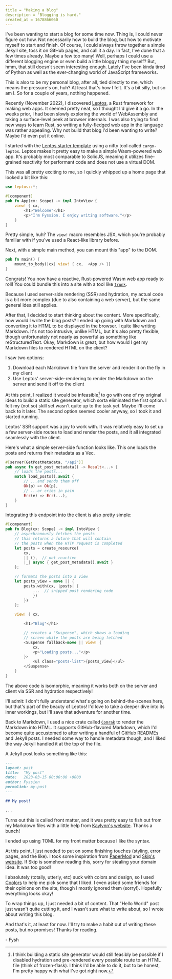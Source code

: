 ```yaml
---
title = "Making a blog"
description = "Blogging is hard."
created_at = 1678866060
---
```


I've been wanting to start a blog for some time now.
Thing is, I could never figure out how.
Not necessarily how to build the blog, but how to motivate myself to start and finish.
Of course, I could always throw together a simple Jekyll site, toss it on GitHub pages, and call it a day.
In fact, I've done that a few times already. Maybe a few too many!
Well, perhaps I could use a different blogging engine or even build a little bloggy thing myself?
But, hmm, that still doesn't seem interesting enough.
Lately I've been kinda tired of Python as well as the ever-changing world of JavaScript frameworks.

This is also to be my personal blog, after all, tied directly to me,
which means the pressure's on, huh? At least that's how I felt.
It's a bit silly, but so am I. So for a couple of years, nothing happened.

Recently (November 2022), I discovered [Leptos][leptos], a Rust framework for making web apps.
It seemed pretty neat, so I thought I'd give it a go.
In the weeks prior, I had been slowly exploring the world of WebAssembly and taking a surface-level peek at browser internals.
I was also trying to find new ways to learn Rust, so writing a fully-fledged web app in the language was rather appealing.
Why not build that blog I'd been wanting to write?
Maybe I'd even put it online.

I started with the [Leptos starter template][leptos-starter] using a nifty tool called `cargo-leptos`.
Leptos makes it pretty easy to make a simple Wasm-powered web app.
It's probably most comparable to SolidJS, meaning it utilizes fine-grained reactivity for performant code
and does not use a virtual DOM.

This was all pretty exciting to me,
so I quickly whipped up a home page that looked a bit like this:

```rust
use leptos::*;

#[component]
pub fn App(cx: Scope) -> impl IntoView {
    view! { cx,
        <h1>"Welcome"</h1>
        <p>"I'm Fyssion. I enjoy writing software."</p>
    }
}
```

Pretty simple, huh?
The `view!` macro resembles JSX,
which you're probably familiar with if you've used a React-like library before.

Next, with a simple main method, you can mount this "app" to the DOM.

```rust
pub fn main() {
    mount_to_body(|cx| view! { cx,  <App /> })
}
```

Congrats! You now have a reactive, Rust-powered Wasm web app ready to roll!
You could bundle this into a site with a tool like [`trunk`][trunk].

Because I used server-side rendering (SSR) and hydration,
my actual code is a bit more complex (due to also containing a web server),
but the same general idea still applies.

After that, I decided to start thinking about the content.
More specifically, how would I write the blog posts?
I ended up going with Markdown and converting it to HTML to be displayed in the browser.
I quite like writing Markdown.
It's not too intrusive, unlike HTML, but it's also pretty flexible,
though unfortunately not nearly as powerful as something like reStructuredText.
Okay, Markdown is great, but how would I get my Markdown files to rendered HTML on the client?

I saw two options:

1. Download each Markdown file from the server and render it on the fly in my client
1. Use Leptos' server-side-rendering to render the Markdown on the server and send it off to the client

At this point, I realized it would be infeasible[^1] to go with one of my original ideas
to build a static site generator, which sorta eliminated the first option.
I felt my (not so) skill set wasn't quite up to the task yet.
Maybe I'll come back to it later.
The second option seemed cooler anyway, so I took it and started running.

Leptos' SSR support was a joy to work with.
It was relatively easy to set up a few server-side routes to load and render the posts,
and it all integrated seamlessly with the client.

Here's what a simple server-side function looks like.
This one loads the posts and returns their metadata as a Vec.

```rust
#[server(GetPostMetadata, "/api")]
pub async fn get_post_metadata() -> Result<...> {
    // loads the posts...
    match load_posts().await {
        // ...and sends them off
        Ok(p) => Ok(p),
        // ...or cries in pain
        Err(e) => Err(...),
    }
}
```

Integrating this endpoint into the client is also pretty simple:

```rust
#[component]
pub fn Blog(cx: Scope) -> impl IntoView {
    // asynchronously fetches the posts
    // this returns a future that will contain
    // the posts when the HTTP request is completed
    let posts = create_resource(
        cx,
        || (),  // not reactive
        |_| async { get_post_metadata().await }
    );

    // formats the posts into a view
    let posts_view = move || {
        posts.with(cx, |posts| {
            ...  // snipped post rendering code
            })
        })
    };

    view! { cx,

        <h1>"Blog"</h1>

        // creates a "Suspense", which shows a loading
        // screen while the posts are being fetched
        <Suspense fallback=move || view! {
            cx,
            <p>"Loading posts..."</p>
        }>
            <ul class="posts-list">{posts_view}</ul>
        </Suspense>
    }
}
```

The above code is isomorphic,
meaning it works both on the server and client via SSR and hydration respectively!

I'll admit: I don't fully understand what's going on behind-the-scenes here,
but that's part of the beauty of Leptos!
I'd love to take a deeper dive into its inner workings,
but I'll save that adventure for another time.

Back to Markdown, I used a nice crate called [`Comrak`][comrak] to render the Markdown into HTML.
It supports GitHub-flavored Markdown, which I'd become quite accustomed to after
writing a handful of GitHub READMEs and Jekyll posts.
I needed some way to handle metadata though, and I liked the way Jekyll handled it at the top of the file.

A Jekyll post looks something like this:

```markdown
---
layout: post
title:  "My post"
date:   2023-03-15 00:00:00 +0000
author: Fyssion
permalink: my-post
---

## My post!

...
```

Turns out this is called front matter, and it was pretty easy to fish out
from my Markdown files with a little help from
[Kaylynn's website][kaylynn].
Thanks a bunch!

I ended up using TOML for my front matter because I like the syntax.

At this point, I just needed to put on some finishing touches (styling, error pages, and the like).
I took some inspiration from [PaperMod][papermod] and [Skip's website][skip].
If Skip is somehow reading this, sorry for stealing your domain idea. It was too good!

I absolutely (totally, utterly, etc) suck with colors and design,
so I used [Coolors][coolors] to help me pick some that I liked.
I even asked some friends for their opinions on the site, though I mostly ignored them (sorry!).
Hopefully everything looks okay!

To wrap things up, I just needed a bit of content.
That "Hello World" post just wasn't quite cutting it,
and I wasn't sure what to write about, so I wrote about writing this blog.

And that's it, at least for now.
I'll try to make a habit out of writing these posts,
but no promises!
Thanks for reading.

\- Fysh

[^1]: I think building a static site generator would still feasibly be possible if
    I disabled hydration and pre-rendered every possible route to an HTML file
    (think of frozen-flask).
    I think I'd be able to do it, but to be honest,
    I'm pretty happy with what I've got right now.

[leptos]: https://github.com/leptos-rs/leptos
[leptos-starter]: https://github.com/leptos-rs/start
[trunk]: https://trunkrs.dev/
[comrak]: https://crates.io/crates/comrak
[kaylynn]: https://github.com/kaylynn234/website
[papermod]: https://github.com/adityatelange/hugo-PaperMod
[skip]: https://slice.zone
[coolors]: https://coolors.co
